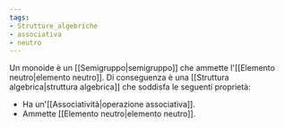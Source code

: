 ```yaml
---
tags:
- Strutture_algebriche
- associativa
- neutro
---
```

Un monoide è un [[Semigruppo|semigruppo]] che ammette l'[[Elemento neutro|elemento neutro]].
Di conseguenza  è una [[Struttura algebrica|struttura algebrica]] che soddisfa le seguenti proprietà:
- Ha un'[[Associatività|operazione associativa]].
- Ammette [[Elemento neutro|elemento neutro]].